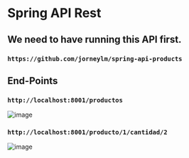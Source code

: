 # Spring API Rest


## We need to have running this API first.

### `https://github.com/jorneylm/spring-api-products`


## End-Points

### `http://localhost:8001/productos`

![image](https://user-images.githubusercontent.com/30164447/138023658-43a0d874-fc56-4573-8789-4310b1ff2f1c.png)


### `http://localhost:8001/producto/1/cantidad/2`

![image](https://user-images.githubusercontent.com/30164447/138023588-5adc4914-9b4d-4f70-a5c6-b6504a679d70.png)



